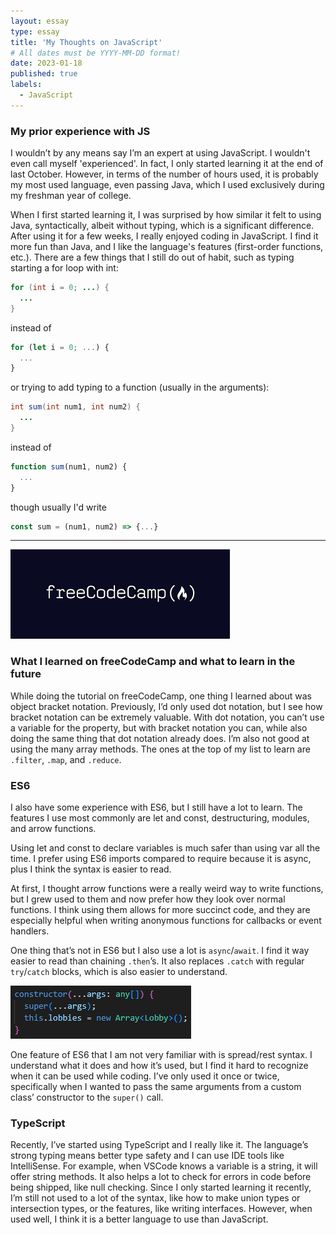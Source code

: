 ```yaml
---
layout: essay
type: essay
title: 'My Thoughts on JavaScript'
# All dates must be YYYY-MM-DD format!
date: 2023-01-18
published: true
labels:
  - JavaScript
---
```


### My prior experience with JS

I wouldn’t by any means say I’m an expert at using JavaScript. I wouldn't even call myself 'experienced'. In fact, I only started learning it at the end of last October. However, in terms of the number of hours used, it is probably my most used language, even passing Java, which I used exclusively during my freshman year of college.

When I first started learning it, I was surprised by how similar it felt to using Java, syntactically, albeit without typing, which is a significant difference. After using it for a few weeks, I really enjoyed coding in JavaScript. I find it more fun than Java, and I like the language's features (first-order functions, etc.). There are a few things that I still do out of habit, such as typing starting a for loop with int:

```java
for (int i = 0; ...) {
  ...
}
```

instead of

```js
for (let i = 0; ...) {
  ...
}
```

or trying to add typing to a function (usually in the arguments):

```java
int sum(int num1, int num2) {
  ...
}
```

instead of

```js
function sum(num1, num2) {
  ...
}
```

though usually I'd write

```js
const sum = (num1, num2) => {...}
```

---

<img src='../img/js-intro-1/freeCodeCamp.png'>

### What I learned on freeCodeCamp and what to learn in the future

While doing the tutorial on freeCodeCamp, one thing I learned about was object bracket notation. Previously, I’d only used dot notation, but I see how bracket notation can be extremely valuable. With dot notation, you can’t use a variable for the property, but with bracket notation you can, while also doing the same thing that dot notation already does. I’m also not good at using the many array methods. The ones at the top of my list to learn are `.filter`, `.map`, and `.reduce`.

### ES6

I also have some experience with ES6, but I still have a lot to learn. The features I use most commonly are let and const, destructuring, modules, and arrow functions.

Using let and const to declare variables is much safer than using var all the time. I prefer using ES6 imports compared to require because it is async, plus I think the syntax is easier to read.

At first, I thought arrow functions were a really weird way to write functions, but I grew used to them and now prefer how they look over normal functions. I think using them allows for more succinct code, and they are especially helpful when writing anonymous functions for callbacks or event handlers.

One thing that’s not in ES6 but I also use a lot is `async`/`await`. I find it way easier to read than chaining `.then`’s. It also replaces `.catch` with regular `try`/`catch` blocks, which is also easier to understand.

<img class="rounded float-end ms-4" src='../img/js-intro-1/rest-args.png'>

One feature of ES6 that I am not very familiar with is spread/rest syntax. I understand what it does and how it’s used, but I find it hard to recognize when it can be used while coding. I’ve only used it once or twice, specifically when I wanted to pass the same arguments from a custom class’ constructor to the `super()` call.

### TypeScript

Recently, I’ve started using TypeScript and I really like it. The language’s strong typing means better type safety and I can use IDE tools like IntelliSense. For example, when VSCode knows a variable is a string, it will offer string methods. It also helps a lot to check for errors in code before being shipped, like null checking. Since I only started learning it recently, I’m still not used to a lot of the syntax, like how to make union types or intersection types, or the features, like writing interfaces. However, when used well, I think it is a better language to use than JavaScript.
